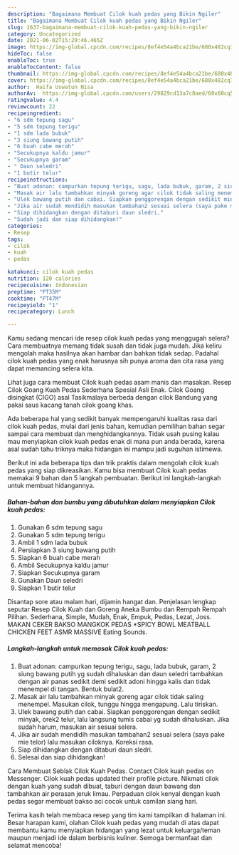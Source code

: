 ```yaml
---
description: "Bagaimana Membuat Cilok kuah pedas yang Bikin Ngiler"
title: "Bagaimana Membuat Cilok kuah pedas yang Bikin Ngiler"
slug: 1637-bagaimana-membuat-cilok-kuah-pedas-yang-bikin-ngiler
category: Uncategorized
date: 2021-06-02T15:29:46.465Z
image: https://img-global.cpcdn.com/recipes/8ef4e54a4bca21be/680x482cq70/cilok-kuah-pedas-foto-resep-utama.jpg
hideToc: false
enableToc: true
enableTocContent: false
thumbnail: https://img-global.cpcdn.com/recipes/8ef4e54a4bca21be/680x482cq70/cilok-kuah-pedas-foto-resep-utama.jpg
cover: https://img-global.cpcdn.com/recipes/8ef4e54a4bca21be/680x482cq70/cilok-kuah-pedas-foto-resep-utama.jpg
author:  Haifa Uswatun Nisa
authorAv:  https://img-global.cpcdn.com/users/29829cd13a7c8aed/60x60cq50/avatar.jpg
ratingvalue: 4.4
reviewcount: 22
recipeingredient:
- "6 sdm tepung sagu"
- "5 sdm tepung terigu"
- "1 sdm lada bubuk"
- "3 siung bawang putih"
- "6 buah cabe merah"
- "Secukupnya kaldu jamur"
- "Secukupnya garam"
- " Daun seledri"
- "1 butir telur"
recipeinstructions:
- "Buat adonan: campurkan tepung terigu, sagu, lada bubuk, garam, 2 siung bawang putih yg sudah dihaluskan dan daun seledri tambahkan dengan air panas sedikit demi sedikit adoni hingga kalis dan tidak menempel di tangan. Bentuk bulat2."
- "Masak air lalu tambahkan minyak goreng agar cilok tidak saling menempel. Masukan cilok, tunggu hingga mengapung. Lalu tiriskan."
- "Ulek bawang putih dan cabai. Siapkan penggorengan dengan sedikit minyak, orek2 telur, lalu langsung tumis cabai yg sudah dihaluskan. Jika sudah harum, masukan air sesuai selera."
- "Jika air sudah mendidih masukan tambahan2 sesuai selera (saya pake mie telor) lalu masukan ciloknya. Koreksi rasa."
- "Siap dihidangkan dengan ditaburi daun sledri."
- "Sudah jadi dan siap dihidangkan!"
categories:
- Resep
tags:
- cilok
- kuah
- pedas

katakunci: cilok kuah pedas 
nutrition: 120 calories
recipecuisine: Indonesian
preptime: "PT35M"
cooktime: "PT47M"
recipeyield: "1"
recipecategory: Lunch

---
```



Kamu sedang mencari ide resep cilok kuah pedas yang menggugah selera? Cara membuatnya memang tidak susah dan tidak juga mudah. Jika keliru mengolah maka hasilnya akan hambar dan bahkan tidak sedap. Padahal cilok kuah pedas yang enak harusnya sih punya aroma dan cita rasa yang dapat memancing selera kita.


Lihat juga cara membuat Cilok kuah pedas asam manis dan masakan. Resep Cilok Goang Kuah Pedas Sederhana Spesial Asli Enak. Cilok Goang disingkat (CIGO) asal Tasikmalaya berbeda dengan cilok Bandung yang pakai saus kacang tanah cilok goang khas.

Ada beberapa hal yang sedikit banyak mempengaruhi kualitas rasa dari cilok kuah pedas, mulai dari jenis bahan, kemudian pemilihan bahan segar sampai cara membuat dan menghidangkannya. Tidak usah pusing kalau mau menyiapkan cilok kuah pedas enak di mana pun anda berada, karena asal sudah tahu triknya maka hidangan ini mampu jadi suguhan istimewa.


Berikut ini ada beberapa tips dan trik praktis dalam mengolah cilok kuah pedas yang siap dikreasikan. Kamu bisa membuat Cilok kuah pedas memakai 9 bahan dan 5 langkah pembuatan. Berikut ini langkah-langkah untuk membuat hidangannya.

<!--inarticleads1-->

##### Bahan-bahan dan bumbu yang dibutuhkan dalam menyiapkan Cilok kuah pedas:

1. Gunakan 6 sdm tepung sagu
1. Gunakan 5 sdm tepung terigu
1. Ambil 1 sdm lada bubuk
1. Persiapkan 3 siung bawang putih
1. Siapkan 6 buah cabe merah
1. Ambil Secukupnya kaldu jamur
1. Siapkan Secukupnya garam
1. Gunakan  Daun seledri
1. Siapkan 1 butir telur


Disantap sore atau malam hari, dijamin hangat dan. Penjelasan lengkap seputar Resep Cilok Kuah dan Goreng Aneka Bumbu dan Rempah Rempah Pilihan. Sederhana, Simple, Mudah, Enak, Empuk, Pedas, Lezat, Joss. MAKAN CEKER BAKSO MANGKOK PEDAS *SPICY BOWL MEATBALL CHICKEN FEET ASMR MASSIVE Eating Sounds. 

<!--inarticleads2-->

##### Langkah-langkah untuk memasak Cilok kuah pedas:

1. Buat adonan: campurkan tepung terigu, sagu, lada bubuk, garam, 2 siung bawang putih yg sudah dihaluskan dan daun seledri tambahkan dengan air panas sedikit demi sedikit adoni hingga kalis dan tidak menempel di tangan. Bentuk bulat2.
1. Masak air lalu tambahkan minyak goreng agar cilok tidak saling menempel. Masukan cilok, tunggu hingga mengapung. Lalu tiriskan.
1. Ulek bawang putih dan cabai. Siapkan penggorengan dengan sedikit minyak, orek2 telur, lalu langsung tumis cabai yg sudah dihaluskan. Jika sudah harum, masukan air sesuai selera.
1. Jika air sudah mendidih masukan tambahan2 sesuai selera (saya pake mie telor) lalu masukan ciloknya. Koreksi rasa.
1. Siap dihidangkan dengan ditaburi daun sledri.
1. Selesai dan siap dihidangkan!

Cara Membuat Seblak Cilok Kuah Pedas. Contact Cilok kuah pedas on Messenger. Cilok kuah pedas updated their profile picture. Nikmati cilok dengan kuah yang sudah dibuat, taburi dengan daun bawang dan tambahkan air perasan jeruk limau. Perpaduan cilok kenyal dengan kuah pedas segar membuat bakso aci cocok untuk camilan siang hari. 

Terima kasih telah membaca resep yang tim kami tampilkan di halaman ini. Besar harapan kami, olahan Cilok kuah pedas yang mudah di atas dapat membantu kamu menyiapkan hidangan yang lezat untuk keluarga/teman maupun menjadi ide dalam berbisnis kuliner. Semoga bermanfaat dan selamat mencoba!
